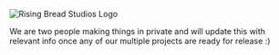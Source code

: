 ![Rising Bread Studios Logo](https://github.com/Rising-Bread-Studios/.github/blob/main/assets/bread.png)

We are two people making things in private and will update this with relevant info once any of our multiple projects are ready for release :)




